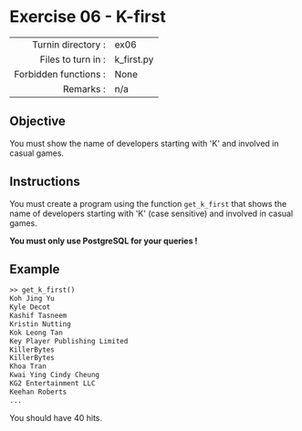 # Exercise 06 - K-first

|                         |                    |
| -----------------------:| ------------------ |
|   Turnin directory :    |  ex06              |
|   Files to turn in :    |  k_first.py        |
|   Forbidden functions : |  None              |
|   Remarks :             |  n/a               |

## Objective

You must show the name of developers starting with 'K' and involved in casual games.

## Instructions

You must create a program using the function `get_k_first` that shows the name of developers starting with 'K' (case sensitive) and involved in casual games.

**You must only use PostgreSQL for your queries !**


## Example

```txt
>> get_k_first()
Koh Jing Yu
Kyle Decot
Kashif Tasneem
Kristin Nutting
Kok Leong Tan
Key Player Publishing Limited
KillerBytes
KillerBytes
Khoa Tran
Kwai Ying Cindy Cheung
KG2 Entertainment LLC
Keehan Roberts
...
```

You should have 40 hits.